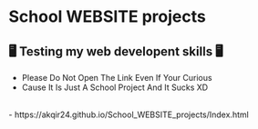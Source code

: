 # School WEBSITE projects

<h2> 🖥️ Testing my web developent skills 🖥️ </h2>
<ul>
<li>Please Do Not Open The Link Even If Your Curious</li>
<li>Cause It Is Just A School Project And It Sucks XD</li>
</ul>
<br>
- https://akqir24.github.io/School_WEBSITE_projects/Index.html
